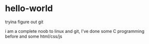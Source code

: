 # hello-world
tryina figure out git

i am a complete noob to linux and git, I've done some C programming before and some html/css/js
